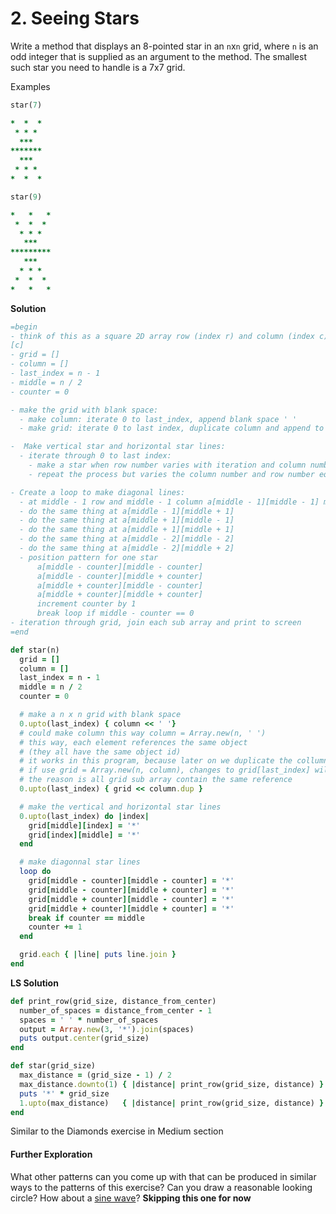 # 2. Seeing Stars

Write a method that displays an 8-pointed star in an `n`x`n` grid, where `n` is an odd integer that is supplied as an argument to the method. The smallest such star you need to handle is a 7x7 grid.

Examples

```ruby
star(7)

*  *  *
 * * *
  ***
*******
  ***
 * * *
*  *  *
```

```ruby
star(9)

*   *   *
 *  *  *
  * * *
   ***
*********
   ***
  * * *
 *  *  *
*   *   *
```

**Solution**

```ruby
=begin
- think of this as a square 2D array row (index r) and column (index c) arr[r]
[c]
- grid = []
- column = []
- last_index = n - 1
- middle = n / 2
- counter = 0

- make the grid with blank space:
  - make column: iterate 0 to last_index, append blank space ' '
  - make grid: iterate 0 to last index, duplicate column and append to grid

-  Make vertical star and horizontal star lines:
  - iterate through 0 to last index: 
    - make a star when row number varies with iteration and column number equals to middle
    - repeat the process but varies the column number and row number equals to middle

- Create a loop to make diagonal lines:
  - at middle - 1 row and middle - 1 column a[middle - 1][middle - 1] make one star
  - do the same thing at a[middle - 1][middle + 1]
  - do the same thing at a[middle + 1][middle - 1]
  - do the same thing at a[middle + 1][middle + 1]
  - do the same thing at a[middle - 2][middle - 2]
  - do the same thing at a[middle - 2][middle + 2]
  - position pattern for one star 
      a[middle - counter][middle - counter]
      a[middle - counter][middle + counter]
      a[middle + counter][middle - counter]
      a[middle + counter][middle + counter]
      increment counter by 1
      break loop if middle - counter == 0
- iteration through grid, join each sub array and print to screen
=end

def star(n)
  grid = []
  column = []
  last_index = n - 1
  middle = n / 2
  counter = 0

  # make a n x n grid with blank space
  0.upto(last_index) { column << ' '}
  # could make column this way column = Array.new(n, ' ')
  # this way, each element references the same object
  # (they all have the same object id)
  # it works in this program, because later on we duplicate the collumn and append it to the grid
  # if use grid = Array.new(n, column), changes to grid[last_index] will reflect at other sub arrays in grid
  # the reason is all grid sub array contain the same reference
  0.upto(last_index) { grid << column.dup }

  # make the vertical and horizontal star lines
  0.upto(last_index) do |index|
    grid[middle][index] = '*'
    grid[index][middle] = '*'
  end

  # make diagonnal star lines
  loop do
    grid[middle - counter][middle - counter] = '*'
    grid[middle - counter][middle + counter] = '*'
    grid[middle + counter][middle - counter] = '*'
    grid[middle + counter][middle + counter] = '*'
    break if counter == middle
    counter += 1
  end

  grid.each { |line| puts line.join }
end
```

**LS Solution**

```ruby
def print_row(grid_size, distance_from_center)
  number_of_spaces = distance_from_center - 1
  spaces = ' ' * number_of_spaces
  output = Array.new(3, '*').join(spaces)
  puts output.center(grid_size)
end

def star(grid_size)
  max_distance = (grid_size - 1) / 2
  max_distance.downto(1) { |distance| print_row(grid_size, distance) }
  puts '*' * grid_size
  1.upto(max_distance)   { |distance| print_row(grid_size, distance) }
end
```

Similar to the Diamonds exercise in Medium section

#### Further Exploration

What other patterns can you come up with that can be produced in similar ways to the patterns of this exercise? Can you draw a reasonable looking circle? How about a [sine wave](http://www.purplemath.com/modules/grphtrig.htm)? **Skipping this one for now**

